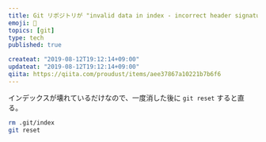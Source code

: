 ```yaml
---
title: Git リポジトリが "invalid data in index - incorrect header signature" と言われて開けない場合
emoji: 🤨
topics: [git]
type: tech
published: true

createat: "2019-08-12T19:12:14+09:00"
updateat: "2019-08-12T19:12:14+09:00"
qiita: https://qiita.com/proudust/items/aee37867a10221b7b6f6
---
```


インデックスが壊れているだけなので、一度消した後に `git reset` すると直る。

```bash
rm .git/index
git reset
```
